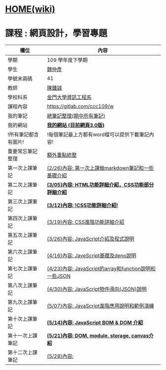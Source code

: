 # [HOME(wiki)](https://github.com/stereomp3/wp109b/wiki) <br>
# 課程 : 網頁設計，學習專題

欄位 | 內容
-----|--------
學期 | 109 學年度下學期
學生|[魏仲彥](https://www.facebook.com/ericjjkk)
學號末兩碼| 41
教師 | [陳鍾誠](https://www.nqu.edu.tw/educsie/index.php?act=blog&code=list&ids=4)
學校科系 | [金門大學資訊工程系](https://www.nqu.edu.tw/educsie/index.php)
課程內容| https://gitlab.com/ccc109/w
我的筆記| [總筆記整理(期中所有筆記)](https://github.com/stereomp3/wp109b/wiki/NoteSortOut.md)
我的網站| **[我的網站  (目前網頁3.0版)](https://stereomp3.github.io/wp109b/homework/MyWeb3.0/MyWeb.html)**
!所有筆記都含有圖片!  |  !每個筆記最上方都有word檔可以提供下載筆記內容!
重要常忘筆記整理 | [額外重點統整](keypoint.md)
第一次上課筆記   | [(2/26)內容: 第一次上課做markdown筆記和一些基礎介紹](week1.md)
第二次上課筆記   | **[(3/05)內容: HTML功能詳細介紹，CSS功能部分詳細介紹](week2.md)**
第三次上課筆記   | **[(3/12)內容: !CSS功能詳細介紹!](week3.md)**
第四次上課筆記   | [(3/19)內容: CSS進階功能詳細介紹](week4.md)
第五次上課筆記   | [(3/26)內容: JavaScript介紹及程式說明](week5.md)
第六次上課筆記   | [(4/16)內容: JaveScript基礎及deno說明](week8.md)
第七次上課筆記   | [(4/23)內容: JavaScript的array和function說明和一些JSON](week9.md)
第八次上課筆記   | [(4/30)內容: JavaScript物件導向(JSON)說明](week10.md)
第九次上課筆記   | [(5/07)內容: JavaScript進階應用說明和範例演練](week11.md)
第十次上課筆記   | **[(5/14)內容: JavaScript BOM & DOM 介紹](week12.md)**
第十一次上課筆記 | **[(5/21)內容: DOM, module, storage, canvas介紹](week13.md)**
第十二次上課筆記 | [(5/28)內容:](week14.md)

